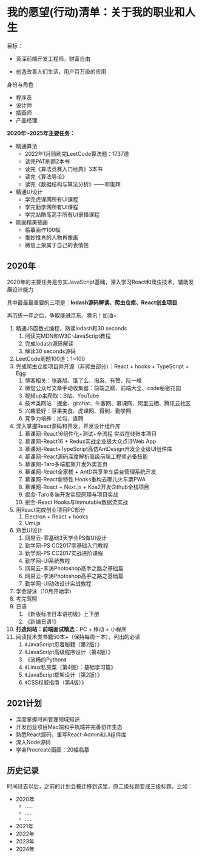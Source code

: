 # 我的愿望(行动)清单：关于我的职业和人生

目标：

* 资深前端开发工程师，财富自由

* 创造改善人们生活，用户百万级的应用

身份与角色：

* 程序员
* 设计师
* 插画师
* 产品经理

**2020年~2025年主要任务：**

* 精通算法
  * 2022年1月前刷完LeetCode算法题：1737道
  * 读完PAT刷题2本书
  * 读完《算法竞赛入门经典》3本书
  * 读完《算法导论》
  * 读完《数据结构与算法分析》——邓俊辉
* 精通UI设计
  * 学完虎课网所有UI课程
  * 学完勤学网所有UI课程
  * 学完站酷高高手所有UI录播课程
* 能画精美插画
  * 临摹画作100幅
  * 惟妙惟肖的人物肖像画
  * 微信上架属于自己的表情包

## 2020年

2020年的主要任务是夯实JavaScript基础，深入学习React和爬虫技术，辅助发展设计能力

其中最最最重要的三项是：**lodash源码解读、爬虫仓库、React创业项目**

再历练一年之后，争取能进京东、腾讯！加油~

1. 精通JS函数式编程，熟读lodash和30 seconds
   1. 阅读完MDN和W3C-JavaScript教程
   2. 完成lodash源码解读
   3. 解读30 seconds源码
3. LeetCode刷题100道：1~100
4. 完成爬虫仓库项目并开源（非爬虫部分）：React + hooks + TypeScript +  Egg
   1. 博客相关：张鑫旭、饿了么、淘系、有赞、阮一峰
   2. 微信公众号文章手动收集器：前端之巅、前端大全、code秘密花园
   3. 视频up主爬取：B站、YouTube
   4. 技术类网站：掘金、gitchat、牛客网、慕课网、阿里云栖、腾讯云社区
   5. 兴趣爱好：豆果美食、虎课网、得到、勤学网
   6. 竞争力培养：拉勾、直聘
4. 深入掌握React源码和开发，开发设计组件库
   1. 慕课网-React16组件化+测试+全流程 实战在线账本项目
   2. 慕课网-React16 + Redux实战企业级大众点评Web App
   3. 慕课网-React+TypeScript高仿AntDesign开发企业级UI组件库
   4. 慕课网-React源码深度解析高级前端工程师必备技能
   5. 慕课网-Taro多端框架开发外卖首页
   6. 慕课网-React全家桶 + AntD共享单车后台管理系统开发
   7. 慕课网-React新特性 Hooks重构去哪儿火车票PWA
   8. 慕课网-React + Next.js + Koa2开发Github全栈项目
   9. 掘金-Taro多端开发实现原理与项目实战
   10. 掘金-React Hooks与Immutable数据流实战
5. 用React完成创业项目PC部分
   1. Electron + React + hooks
   2. Umi.js
6. 熟悉UI设计
   1. 网易云-零基础3天学会PS做UI设计
   2. 勤学网-PS CC2017零基础入门教程
   3. 勤学网-PS CC2017实战进阶课程
   4. 勤学网-UI系统教程
   5. 网易云-李涛Photoshop高手之路之基础篇
   6. 网易云-李涛Photoshop高手之路之基础篇
   7. 勤学网-UI动效设计实战教程
7. 学会游泳（10月开始学）
8. 考完驾照
9. 日语
   1. 《新版标准日本语初级》上下册
   2. 《新编日语1》
10. **打造网站：前端面试精选**：PC + 移动 + 小程序
11. 阅读技术类书籍50本+（保持每周一本），列出的必读
    1. 《JavaScript忍着秘籍（第2版）》
    2. 《JavaScript高级程序设计（第4版）》
    3. 《流畅的Python》
    4. 《Linux私房菜（第4版）：基础学习篇》
    5. 《JavaScript框架设计（第2版）》
    6. 《CSS权威指南（第4版）》

## 2021计划

* 深度掌握时间管理领域知识
* 开发创业项目Mac端和手机端并完善协作生态
* 熟悉React源码，重写React-Admin和UI组件库
* 深入Node源码
* 学会Procreate画画：20幅临摹

## 历史记录

时间过去以后，之前的计划会被迁移到这里，原二级标题变成三级标题，比如：

* 2020年
  * .....
  * .....
  * .....
* 2021年
* 2022年
* 2023年
* 2024年